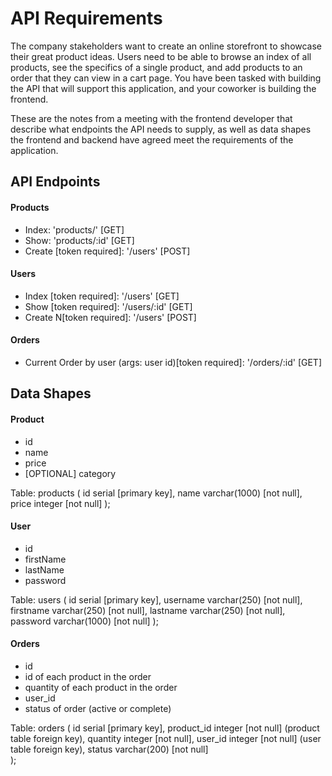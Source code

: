 # API Requirements
The company stakeholders want to create an online storefront to showcase their great product ideas. Users need to be able to browse an index of all products, see the specifics of a single product, and add products to an order that they can view in a cart page. You have been tasked with building the API that will support this application, and your coworker is building the frontend.

These are the notes from a meeting with the frontend developer that describe what endpoints the API needs to supply, as well as data shapes the frontend and backend have agreed meet the requirements of the application. 

## API Endpoints
#### Products
- Index: 'products/' [GET]
- Show: 'products/:id' [GET]
- Create [token required]: '/users' [POST]

#### Users
- Index [token required]: '/users' [GET]
- Show [token required]: '/users/:id' [GET]
- Create N[token required]: '/users' [POST]

#### Orders
- Current Order by user (args: user id)[token required]: '/orders/:id' [GET]

## Data Shapes
#### Product
-  id
- name
- price
- [OPTIONAL] category

Table: products (
    id serial [primary key],
    name varchar(1000) [not null],
    price integer [not null]
);

#### User
- id
- firstName
- lastName
- password

Table: users (
    id          serial [primary key],
    username    varchar(250) [not null],
    firstname   varchar(250) [not null], 
    lastname    varchar(250) [not null], 
    password    varchar(1000) [not null]
);

#### Orders
- id
- id of each product in the order
- quantity of each product in the order
- user_id
- status of order (active or complete)

Table: orders (
    id serial [primary key],
    product_id integer [not null] (product table foreign key),
    quantity integer [not null],
    user_id integer [not null] (user table foreign key),
    status varchar(200) [not null]  
);

